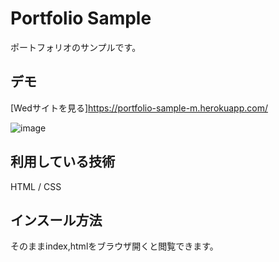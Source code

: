 Portfolio Sample
====

ポートフォリオのサンプルです。

## デモ
[Wedサイトを見る]https://portfolio-sample-m.herokuapp.com/

![image](https://user-images.githubusercontent.com/85401897/122726093-a5a40900-d2b0-11eb-9846-5c882d32bdd7.png)

## 利用している技術
HTML / CSS

## インスール方法
そのままindex,htmlをブラウザ開くと閲覧できます。
